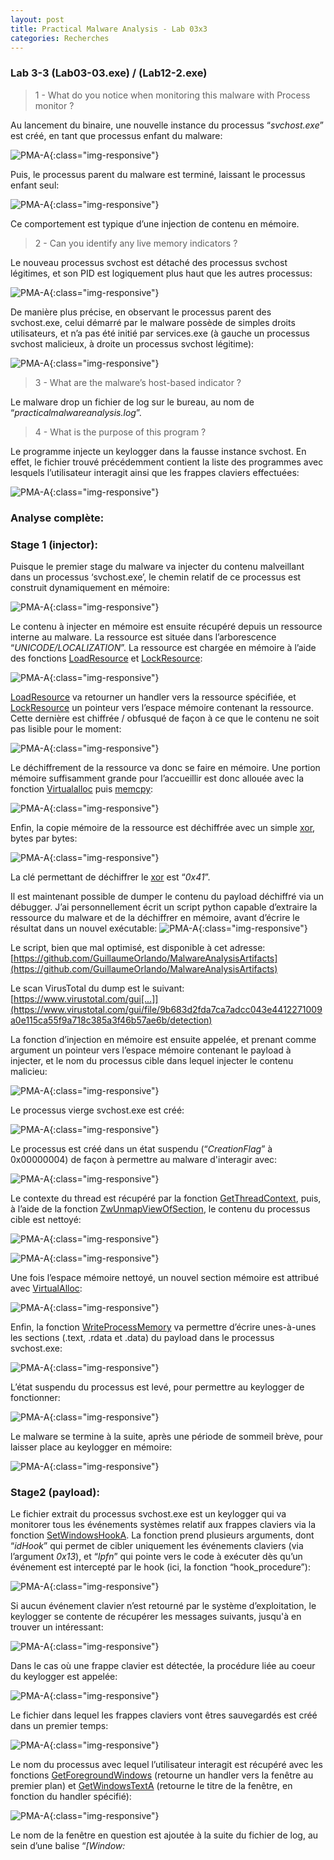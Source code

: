 ```yaml
---
layout: post
title: Practical Malware Analysis - Lab 03x3
categories: Recherches
---
```

### Lab 3-3 (Lab03-03.exe) / (Lab12-2.exe)
> 1 - What do you notice when monitoring this malware with Process monitor ?

Au lancement du binaire, une nouvelle instance du processus “_svchost.exe_” est créé, en tant que processus enfant du malware:

![PMA-A](/img/PMA/chap3/03/A.png){:class="img-responsive"}

Puis, le processus parent du malware est terminé, laissant le processus enfant seul:

![PMA-A](/img/PMA/chap3/03/B.png){:class="img-responsive"}

Ce comportement est typique d’une injection de contenu en mémoire.

>2 - Can you identify any live memory indicators ?

Le nouveau processus svchost est détaché des processus svchost légitimes, et son PID est logiquement plus haut que les autres processus:

![PMA-A](/img/PMA/chap3/03/C.png){:class="img-responsive"}

De manière plus précise, en observant le processus parent des svchost.exe, celui démarré par le malware possède de simples droits utilisateurs, et n’a pas été initié par services.exe (à gauche un processus svchost malicieux, à droite un processus svchost légitime):

![PMA-A](/img/PMA/chap3/03/D.png){:class="img-responsive"}

> 3 - What are the malware’s host-based indicator ?

Le malware drop un fichier de log sur le bureau, au nom de “_practicalmalwareanalysis.log_”.

> 4 - What is the purpose of this program ?

Le programme injecte un keylogger dans la fausse instance svchost. En effet, le fichier trouvé précédemment contient la liste des programmes avec lesquels l’utilisateur interagit ainsi que les frappes claviers effectuées:

![PMA-A](/img/PMA/chap3/03/E.PNG){:class="img-responsive"}

### Analyse complète:
### Stage 1 (injector):
Puisque le premier stage du malware va injecter du contenu malveillant dans un processus ‘svchost.exe’, le chemin relatif de ce processus est construit dynamiquement en mémoire:

![PMA-A](/img/PMA/chap3/03/F.png){:class="img-responsive"}

Le contenu à injecter en mémoire est ensuite récupéré depuis un ressource interne au malware. La ressource est située dans l’arborescence “_UNICODE/LOCALIZATION_”. La ressource est chargée en mémoire à l’aide des fonctions [LoadResource](https://docs.microsoft.com/en-us/windows/win32/api/libloaderapi/nf-libloaderapi-loadresource) et [LockResource](https://docs.microsoft.com/en-us/windows/win32/api/libloaderapi/nf-libloaderapi-lockresource):

![PMA-A](/img/PMA/chap3/03/G.PNG){:class="img-responsive"}

[LoadResource](https://docs.microsoft.com/en-us/windows/win32/api/libloaderapi/nf-libloaderapi-loadresource) va retourner un handler vers la ressource spécifiée, et [LockResource](https://docs.microsoft.com/en-us/windows/win32/api/libloaderapi/nf-libloaderapi-lockresource) un pointeur vers l’espace mémoire contenant la ressource.
Cette dernière est chiffrée / obfusqué de façon à ce que le contenu ne soit pas lisible pour le moment:

![PMA-A](/img/PMA/chap3/03/H.PNG){:class="img-responsive"}

Le déchiffrement de la ressource va donc se faire en mémoire.
Une portion mémoire suffisamment grande pour l’accueillir est donc allouée avec la fonction [Virtualalloc](https://docs.microsoft.com/en-us/windows/win32/api/memoryapi/nf-memoryapi-virtualalloc) puis [memcpy](https://docs.microsoft.com/en-us/cpp/c-runtime-library/reference/memcpy-wmemcpy?view=vs-2019):

![PMA-A](/img/PMA/chap3/03/I.PNG){:class="img-responsive"}

Enfin, la copie mémoire de la ressource est déchiffrée avec un simple [xor](http://www.xcprod.com/titan/XCSB-DOC/binary_xor.html), bytes par bytes:

![PMA-A](/img/PMA/chap3/03/J.PNG){:class="img-responsive"}

La clé permettant de déchiffrer le [xor](http://www.xcprod.com/titan/XCSB-DOC/binary_xor.html) est “_0x41_”.

Il est maintenant possible de dumper le contenu du payload déchiffré via un débugger. J’ai personnellement écrit un script python capable d’extraire la ressource du malware et de la déchiffrer en mémoire, avant d’écrire le résultat dans un nouvel exécutable:
![PMA-A](/img/PMA/chap3/03/K.PNG){:class="img-responsive"}

Le script, bien que mal optimisé, est disponible à cet adresse:
[https://github.com/GuillaumeOrlando/MalwareAnalysisArtifacts](https://github.com/GuillaumeOrlando/MalwareAnalysisArtifacts)

Le scan VirusTotal du dump est le suivant:
[https://www.virustotal.com/gui[...]](https://www.virustotal.com/gui/file/9b683d2fda7ca7adcc043e4412271009a0e115ca55f9a718c385a3f46b57ae6b/detection)

La fonction d’injection en mémoire est ensuite appelée, et prenant comme argument un pointeur vers l’espace mémoire contenant le payload à injecter, et le nom du processus cible dans lequel injecter le contenu malicieu:

![PMA-A](/img/PMA/chap3/03/L.PNG){:class="img-responsive"}

Le processus vierge svchost.exe est créé:

![PMA-A](/img/PMA/chap3/03/M.PNG){:class="img-responsive"}

Le processus est créé dans un état suspendu (“_CreationFlag_” à 0x00000004) de façon à permettre au malware d'interagir avec:

![PMA-A](/img/PMA/chap3/03/N.PNG){:class="img-responsive"}

Le contexte du thread est récupéré par la fonction [GetThreadContext](https://docs.microsoft.com/en-us/windows/win32/api/processthreadsapi/nf-processthreadsapi-getthreadcontext), puis, à l’aide de la fonction [ZwUnmapViewOfSection](https://docs.microsoft.com/en-us/windows-hardware/drivers/ddi/content/wdm/nf-wdm-zwunmapviewofsection), le contenu du processus cible est nettoyé:

![PMA-A](/img/PMA/chap3/03/S.PNG){:class="img-responsive"}

![PMA-A](/img/PMA/chap3/03/T.PNG){:class="img-responsive"}

Une fois l’espace mémoire nettoyé, un nouvel section mémoire est attribué avec [VirtualAlloc](https://docs.microsoft.com/en-us/windows/win32/api/memoryapi/nf-memoryapi-virtualalloc):

![PMA-A](/img/PMA/chap3/03/U.PNG){:class="img-responsive"}

Enfin, la fonction [WriteProcessMemory](https://docs.microsoft.com/en-us/windows/win32/api/memoryapi/nf-memoryapi-writeprocessmemory) va permettre d’écrire unes-à-unes les sections (.text, .rdata et .data) du payload dans le processus svchost.exe:

![PMA-A](/img/PMA/chap3/03/V.PNG){:class="img-responsive"}

L’état suspendu du processus est levé, pour permettre au keylogger de fonctionner:

![PMA-A](/img/PMA/chap3/03/W.PNG){:class="img-responsive"}

Le malware se termine à la suite, après une période de sommeil brève, pour laisser place au keylogger en mémoire:

![PMA-A](/img/PMA/chap3/03/X.PNG){:class="img-responsive"}

### Stage2 (payload):
Le fichier extrait du processus svchost.exe est un keylogger qui va monitorer tous les événements systèmes relatif aux frappes claviers via la fonction [SetWindowsHookA](https://docs.microsoft.com/en-us/windows/win32/api/winuser/nf-winuser-setwindowshookexa). La fonction prend plusieurs arguments, dont “_idHook_” qui permet de cibler uniquement les événements claviers (via l’argument _0x13_), et “_lpfn_” qui pointe vers le code à exécuter dès qu’un événement est intercepté par le hook (ici, la fonction “hook_procedure”):

![PMA-A](/img/PMA/chap3/03/Y.PNG){:class="img-responsive"}

Si aucun événement clavier n’est retourné par le système d’exploitation, le keylogger se contente de récupérer les messages suivants, jusqu'à en trouver un intéressant:

![PMA-A](/img/PMA/chap3/03/Z.PNG){:class="img-responsive"}

Dans le cas où une frappe clavier est détectée, la procédure liée au coeur du keylogger est appelée:

![PMA-A](/img/PMA/chap3/03/ZA.PNG){:class="img-responsive"}

Le fichier dans lequel les frappes claviers vont êtres sauvegardés est créé dans un premier temps:

![PMA-A](/img/PMA/chap3/03/ZB.PNG){:class="img-responsive"}

Le nom du processus avec lequel l’utilisateur interagit est récupéré avec les fonctions [GetForegroundWindows](https://docs.microsoft.com/en-us/windows/win32/api/winuser/nf-winuser-getforegroundwindow) (retourne un handler vers la fenêtre au premier plan) et [GetWindowsTextA](https://docs.microsoft.com/en-us/windows/win32/api/winuser/nf-winuser-getwindowtexta) (retourne le titre de la fenêtre, en fonction du handler spécifié):

![PMA-A](/img/PMA/chap3/03/ZC.PNG){:class="img-responsive"}

Le nom de la fenêtre en question est ajoutée à la suite du fichier de log, au sein d’une balise “_[Window: <title>]_”:
  
![PMA-A](/img/PMA/chap3/03/ZD.png){:class="img-responsive"}

Le résultat est le suivant:

![PMA-A](/img/PMA/chap3/03/ZE.PNG){:class="img-responsive"}

La touche clavier ayant déclenchée l'événement est, pour finir, écrite au sein du fichier de log. Si la touche est une simple touche alphabétique, celle-ci est ajoutée telle-quelle à la suite du fichier. Si la touche correspond à une action particulière (i.e: une barre d’espace, un “_entrer_”, un “_shift_”, etc …) ou à un chiffre, un switch de 19 valeurs est appliquée de façon à déterminer et formater l’entrée qui sera ajoutée au fichier de log:

![PMA-A](/img/PMA/chap3/03/ZF.png){:class="img-responsive"}

Par exemple, le code responsable d’ajouter la touche _“shift”_ au fichier de log est le suivant:

![PMA-A](/img/PMA/chap3/03/ZG.PNG){:class="img-responsive"}

Le résultat est ensuite appliqué au fichier de log:

![PMA-A](/img/PMA/chap3/03/ZH.PNG){:class="img-responsive"}

Le keylogger boucle sur cette suite d’actions, à partir du moment ou une frappe clavier est détectée.
À noter que la malware ne possède pas de méthode de persistance, ni de technique l'exfiltration de données.

### Ressources:
* [https://0x00sec.org/t/windows-keylogging-part-i/99](https://0x00sec.org/t/windows-keylogging-part-i/99)
* [https://www.endgame.com/blog/technical-blog/ten-process-injection-techniques-technical-survey-common-and-trending-process](https://www.endgame.com/blog/technical-blog/ten-process-injection-techniques-technical-survey-common-and-trending-process)
